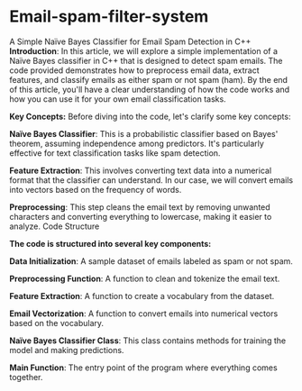 # Email-spam-filter-system
A Simple Naïve Bayes Classifier for Email Spam Detection in C++
**Introduction**:
In this article, we will explore a simple implementation of a Naïve Bayes classifier in C++ that is designed to detect spam emails. The code provided demonstrates how to preprocess email data, extract features, and classify emails as either spam or not spam (ham). By the end of this article, you'll have a clear understanding of how the code works and how you can use it for your own email classification tasks.

**Key Concepts:**
Before diving into the code, let's clarify some key concepts:

**Naïve Bayes Classifier**: This is a probabilistic classifier based on Bayes' theorem, assuming independence among predictors. It's particularly effective for text classification tasks like spam detection.


**Feature Extraction**: This involves converting text data into a numerical format that the classifier can understand. In our case, we will convert emails into vectors based on the frequency of words.

**Preprocessing**: This step cleans the email text by removing unwanted characters and converting everything to lowercase, making it easier to analyze.
Code Structure



**The code is structured into several key components:**

**Data Initialization**: A sample dataset of emails labeled as spam or not spam.

**Preprocessing Function**: A function to clean and tokenize the email text.

**Feature Extraction**: A function to create a vocabulary from the dataset.

**Email Vectorization**: A function to convert emails into numerical vectors based on the vocabulary.

**Naïve Bayes Classifier Class**: This class contains methods for training the model and making predictions.

**Main Function**: The entry point of the program where everything comes together.

